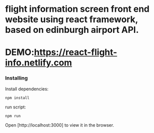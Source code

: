 

# flight information screen front end website using react framework, based on edinburgh airport API.
# DEMO:https://react-flight-info.netlify.com


### Installing

Install dependencies:

```
npm install

```


run script:

```
npm run

```


Open [http://localhost:3000] to view it in the browser.



